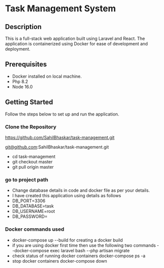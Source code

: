 # Task Management System

## Description

This is a full-stack web application built using Laravel and React. The application is containerized using Docker for ease of development and deployment.

## Prerequisites

- Docker installed on local machine.
- Php 8.2
- Node 16.0

## Getting Started

Follow the steps below to set up and run the application.

### Clone the Repository

https://github.com/SahilBhaskar/task-management.git

git@github.com:SahilBhaskar/task-management.git

- cd task-management
- git checkout master
- git pull origin master

### go to project path

- Change database details in code and docker file as per your details.
- I have created this application using details as follows
- DB_PORT=3306
- DB_DATABASE=task
- DB_USERNAME=root
- DB_PASSWORD=
    

### Docker commands used

- docker-compose up --build  for creating a docker build
- if you are using docker first time then use the following two commands
  --docker-compose exec laravel bash
  --php artisan migrate
- check status of running docker containers
  docker-compose ps -a
- stop docker containers
  docker-compose down